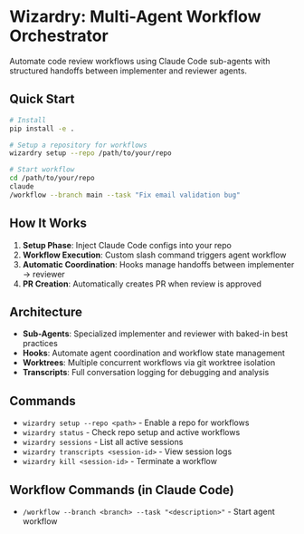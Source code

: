 # Wizardry: Multi-Agent Workflow Orchestrator

Automate code review workflows using Claude Code sub-agents with structured handoffs between implementer and reviewer agents.

## Quick Start

```bash
# Install
pip install -e .

# Setup a repository for workflows
wizardry setup --repo /path/to/your/repo

# Start workflow
cd /path/to/your/repo
claude
/workflow --branch main --task "Fix email validation bug"
```

## How It Works

1. **Setup Phase**: Inject Claude Code configs into your repo
2. **Workflow Execution**: Custom slash command triggers agent workflow
3. **Automatic Coordination**: Hooks manage handoffs between implementer → reviewer
4. **PR Creation**: Automatically creates PR when review is approved

## Architecture

- **Sub-Agents**: Specialized implementer and reviewer with baked-in best practices
- **Hooks**: Automate agent coordination and workflow state management
- **Worktrees**: Multiple concurrent workflows via git worktree isolation
- **Transcripts**: Full conversation logging for debugging and analysis

## Commands

- `wizardry setup --repo <path>` - Enable a repo for workflows
- `wizardry status` - Check repo setup and active workflows  
- `wizardry sessions` - List all active sessions
- `wizardry transcripts <session-id>` - View session logs
- `wizardry kill <session-id>` - Terminate a workflow

## Workflow Commands (in Claude Code)

- `/workflow --branch <branch> --task "<description>"` - Start agent workflow